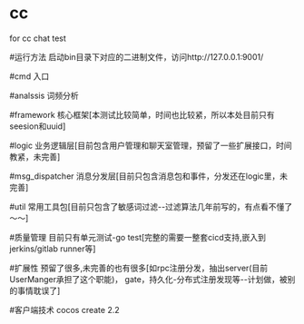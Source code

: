 # cc
for cc chat test

#运行方法
启动bin目录下对应的二进制文件，访问http://127.0.0.1:9001/

#cmd
入口

#analssis
词频分析

#framework
核心框架[本测试比较简单，时间也比较紧，所以本处目前只有seesion和uuid]

#logic
业务逻辑层[目前包含用户管理和聊天室管理，预留了一些扩展接口，时间教紧，未完善]

#msg_dispatcher
消息分发层[目前只包含消息包和事件，分发还在logic里，未完善]

#util
常用工具包[目前只包含了敏感词过滤--过滤算法几年前写的，有点看不懂了～～]

#质量管理
目前只有单元测试-go test[完整的需要一整套cicd支持,嵌入到jerkins/gitlab runner等]

#扩展性
预留了很多,未完善的也有很多[如rpc注册分发，抽出server(目前UserManger承担了这个职能)， gate，持久化-分布式注册发现等--计划做，被别的事情耽误了]

#客户端技术
cocos create 2.2
